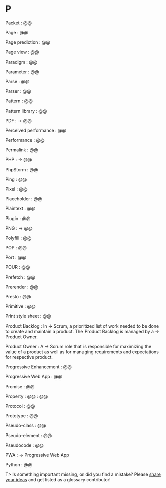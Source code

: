 # P

Packet
: @@

Page
: @@

Page prediction
: @@

Page view
: @@

Paradigm
: @@

Parameter
: @@

Parse
: @@

Parser
: @@

Pattern
: @@

Pattern library
: @@

PDF
: → @@

Perceived performance
: @@

Performance
: @@

Permalink
: @@

PHP
: → @@

PhpStorm
: @@

Ping
: @@

Pixel
: @@

Placeholder
: @@

Plaintext
: @@

Plugin
: @@

PNG
: → @@

Polyfill
: @@

POP
: @@

Port
: @@

POUR
: @@

Prefetch
: @@

Prerender
: @@

Presto
: @@

Primitive
: @@

Print style sheet
: @@

Product Backlog
: In → Scrum, a prioritized list of work needed to be done to create and maintain a product. The Product Backlog is managed by a → Product Owner. 

Product Owner
: A → Scrum role that is responsible for maximizing the value of a product as well as for managing requirements and expectations for respective product.

Progressive Enhancement
: @@

Progressive Web App
: @@

Promise
: @@

Property
: @@
: @@

Protocol
: @@

Prototype
: @@

Pseudo-class
: @@

Pseudo-element
: @@

Pseudocode
: @@

PWA
: → Progressive Web App

Python
: @@

T> Is something important missing, or did you find a mistake? Please [share your ideas](https://github.com/j9t/web-development-glossary/blob/master/manuscript/p.md) and get listed as a glossary contributor!